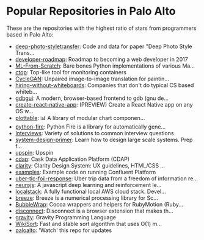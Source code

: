 # Popular Repositories in Palo Alto

These are the repositories with the highest ratio of stars from programmers based in Palo Alto:

- [deep-photo-styletransfer](https://github.com/luanfujun/deep-photo-styletransfer): Code and data for paper "Deep Photo Style Trans...
- [developer-roadmap](https://github.com/kamranahmedse/developer-roadmap): Roadmap to becoming a web developer in 2017
- [ML-From-Scratch](https://github.com/eriklindernoren/ML-From-Scratch): Bare bones Python implementations of various Ma...
- [ctop](https://github.com/bcicen/ctop): Top-like tool for monitoring containers
- [CycleGAN](https://github.com/junyanz/CycleGAN): Unpaired image-to-image translation for paintin...
- [hiring-without-whiteboards](https://github.com/poteto/hiring-without-whiteboards): Companies that don't do typical CS based whiteb...
- [gdbgui](https://github.com/cs01/gdbgui): A modern, browser-based frontend to gdb (gnu de...
- [create-react-native-app](https://github.com/react-community/create-react-native-app): (PREVIEW) Create a React Native app on any OS w...
- [plottable](https://github.com/palantir/plottable): :bar_chart: A library of modular chart componen...
- [python-fire](https://github.com/google/python-fire): Python Fire is a library for automatically gene...
- [Interviews](https://github.com/kdn251/Interviews): Variety of solutions to common interview questions
- [system-design-primer](https://github.com/donnemartin/system-design-primer): Learn how to design large scale systems. Prep f...
- [upspin](https://github.com/upspin/upspin): Upspin
- [cdap](https://github.com/caskdata/cdap): Cask Data Application Platform (CDAP)
- [clarity](https://github.com/vmware/clarity): Clarity Design System: UX guidelines, HTML/CSS ...
- [examples](https://github.com/confluentinc/examples): Example code on running Confluent Platform
- [uber-tlc-foil-response](https://github.com/fivethirtyeight/uber-tlc-foil-response): Uber trip data from a freedom of information re...
- [neurojs](https://github.com/janhuenermann/neurojs): A javascript deep learning and reinforcement le...
- [localstack](https://github.com/atlassian/localstack): A fully functional local AWS cloud stack. Devel...
- [breeze](https://github.com/scalanlp/breeze): Breeze is a numerical processing library for Sc...
- [BubbleWrap](https://github.com/rubymotion/BubbleWrap): Cocoa wrappers and helpers for RubyMotion (Ruby...
- [disconnect](https://github.com/disconnectme/disconnect): Disconnect is a browser extension that makes th...
- [gravity](https://github.com/marcobambini/gravity): Gravity Programming Language
- [WikiSort](https://github.com/BonzaiThePenguin/WikiSort): Fast and stable sort algorithm that uses O(1) m...
- [paloalto](https://github.com/beerjs/paloalto): 'Watch' this repo for updates
